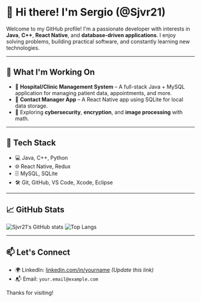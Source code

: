 # 👋 Hi there! I'm Sergio (@Sjvr21)

Welcome to my GitHub profile! I'm a passionate developer with interests in **Java**, **C++**, **React Native**, and **database-driven applications**. I enjoy solving problems, building practical software, and constantly learning new technologies.

---

## 💼 What I'm Working On

- 🔧 **Hospital/Clinic Management System** – A full-stack Java + MySQL application for managing patient data, appointments, and more.
- 📱 **Contact Manager App** – A React Native app using SQLite for local data storage.
- 🧠 Exploring **cybersecurity**, **encryption**, and **image processing** with math.

---

## 🧰 Tech Stack

- 💻 Java, C++, Python
- 🌐 React Native, Redux
- 🗄️ MySQL, SQLite
- 🛠️ Git, GitHub, VS Code, Xcode, Eclipse

---

## 📈 GitHub Stats

![Sjvr21's GitHub stats](https://github-readme-stats.vercel.app/api?username=Sjvr21&show_icons=true&theme=default)
![Top Langs](https://github-readme-stats.vercel.app/api/top-langs/?username=Sjvr21&layout=compact)

---

## 📫 Let's Connect

- 🌍 LinkedIn: [linkedin.com/in/yourname](https://linkedin.com/in/yourname) *(Update this link)*
- 📬 Email: `your.email@example.com`

Thanks for visiting!

